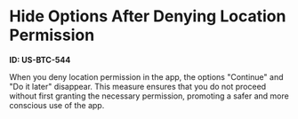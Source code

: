 # Hide Options After Denying Location Permission

**ID: US-BTC-544**

When you deny location permission in the app, the options "Continue" and "Do it later" disappear. This measure ensures that you do not proceed without first granting the necessary permission, promoting a safer and more conscious use of the app.